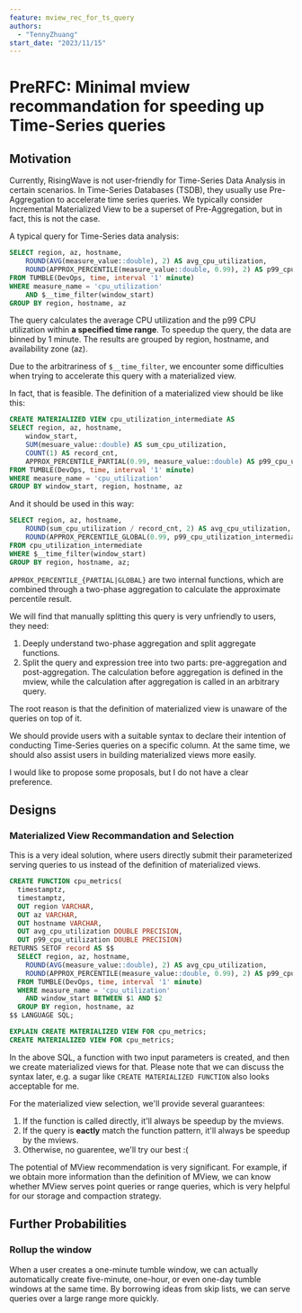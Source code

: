 ```yaml
---
feature: mview_rec_for_ts_query
authors:
  - "TennyZhuang"
start_date: "2023/11/15"
---
```


# PreRFC:  Minimal mview recommandation for speeding up Time-Series queries

## Motivation

Currently, RisingWave is not user-friendly for Time-Series Data Analysis in certain scenarios. In Time-Series Databases (TSDB), they usually use Pre-Aggregation to accelerate time series queries. We typically consider Incremental Materialized View to be a superset of Pre-Aggregation, but in fact, this is not the case.

A typical query for Time-Series data analysis:

```sql
SELECT region, az, hostname,
    ROUND(AVG(measure_value::double), 2) AS avg_cpu_utilization,
    ROUND(APPROX_PERCENTILE(measure_value::double, 0.99), 2) AS p99_cpu_utilization
FROM TUMBLE(DevOps, time, interval '1' minute)
WHERE measure_name = 'cpu_utilization'
    AND $__time_filter(window_start)
GROUP BY region, hostname, az
```

The query calculates the average CPU utilization and the p99 CPU utilization within **a specified time range**. To speedup the query,  the data are binned by 1 minute. The results are grouped by region, hostname, and availability zone (az).

Due to the arbitrariness of `$__time_filter`, we encounter some difficulties when trying to accelerate this query with a materialized view.

In fact, that is feasible. The definition of a materialized view should be like this:

```sql
CREATE MATERIALIZED VIEW cpu_utilization_intermediate AS
SELECT region, az, hostname,
    window_start,
    SUM(mesuare_value::double) AS sum_cpu_utilization,
    COUNT(1) AS record_cnt,
    APPROX_PERCENTILE_PARTIAL(0.99, measure_value::double) AS p99_cpu_utilization_intermediate
FROM TUMBLE(DevOps, time, interval '1' minute)
WHERE measure_name = 'cpu_utilization'
GROUP BY window_start, region, hostname, az
```

And it should be used in this way:

```sql
SELECT region, az, hostname,
    ROUND(sum_cpu_utilization / record_cnt, 2) AS avg_cpu_utilization,
    ROUND(APPROX_PERCENTILE_GLOBAL(0.99, p99_cpu_utilization_intermediate), 2) AS p99_cpu_utilization
FROM cpu_utilization_intermediate
WHERE $__time_filter(window_start)
GROUP BY region, hostname, az;
```

`APPROX_PERCENTILE_{PARTIAL|GLOBAL}` are two internal functions, which are combined through a two-phase aggregation to calculate the approximate percentile result.

We will find that manually splitting this query is very unfriendly to users, they need:

1. Deeply understand two-phase aggregation and split aggregate functions.
2. Split the query and expression tree into two parts: pre-aggregation and post-aggregation. The calculation before aggregation is defined in the mview, while the calculation after aggregation is called in an arbitrary query.

The root reason is that the definition of materialized view is unaware of the queries on top of it.

We should provide users with a suitable syntax to declare their intention of conducting Time-Series queries on a specific column. At the same time, we should also assist users in building materialized views more easily.

I would like to propose some proposals, but I do not have a clear preference.

## Designs

### Materialized View Recommandation and Selection

This is a very ideal solution, where users directly submit their parameterized serving queries to us instead of the definition of materialized views.

```sql
CREATE FUNCTION cpu_metrics(
  timestamptz,
  timestamptz,
  OUT region VARCHAR,
  OUT az VARCHAR,
  OUT hostname VARCHAR,
  OUT avg_cpu_utilization DOUBLE PRECISION,
  OUT p99_cpu_utilization DOUBLE PRECISION)
RETURNS SETOF record AS $$
  SELECT region, az, hostname,
    ROUND(AVG(measure_value::double), 2) AS avg_cpu_utilization,
    ROUND(APPROX_PERCENTILE(measure_value::double, 0.99), 2) AS p99_cpu_utilization
  FROM TUMBLE(DevOps, time, interval '1' minute)
  WHERE measure_name = 'cpu_utilization'
    AND window_start BETWEEN $1 AND $2
  GROUP BY region, hostname, az
$$ LANGUAGE SQL;

EXPLAIN CREATE MATERIALIZED VIEW FOR cpu_metrics;
CREATE MATERIALIZED VIEW FOR cpu_metrics;
```

In the above SQL, a function with two input parameters is created, and then we create materialized views for that. Please note that we can discuss the syntax later, e.g. a sugar like `CREATE MATERIALIZED FUNCTION` also looks acceptable for me.

For the materialized view selection, we'll provide several guarantees:

1. If the function is called directly, it'll always be speedup by the mviews.
2. If the query is **eactly** match the function pattern, it'll always be speedup by the mviews.
3. Otherwise, no guarentee, we'll try our best :(

The potential of MView recommendation is very significant. For example, if we obtain more information than the definition of MView, we can know whether MView serves point queries or range queries, which is very helpful for our storage and compaction strategy.

## Further Probabilities

### Rollup the window

When a user creates a one-minute tumble window, we can actually automatically create five-minute, one-hour, or even one-day tumble windows at the same time. By borrowing ideas from skip lists, we can serve queries over a large range more quickly.

